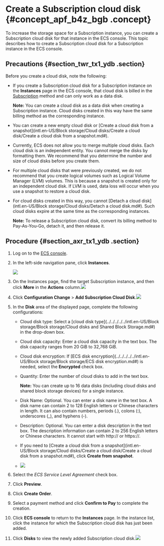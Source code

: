 # Create a Subscription cloud disk {#concept_apf_b4z_bgb .concept}

To increase the storage space for a Subscription instance, you can create a Subscription cloud disk for that instance in the ECS console. This topic describes how to create a Subscription cloud disk for a Subscription instance in the ECS console.

## Precautions {#section_twr_tx1_ydb .section}

Before you create a cloud disk, note the following:

-   If you create a Subscription cloud disk for a Subscription instance on the **Instances** page in the ECS console, that cloud disk is billed in the [Subscription](../../../../../intl.en-US/Pricing/Subscription.md#) method and can only work as a data disk.

    **Note:** You can create a cloud disk as a data disk when creating a Subscription instance. Cloud disks created in this way have the same billing method as the corresponding instance.

-   You can create a new empty cloud disk or [Create a cloud disk from a snapshot](intl.en-US/Block storage/Cloud disks/Create a cloud disk/Create a cloud disk from a snapshot.md#).
-   Currently, ECS does not allow you to merge multiple cloud disks. Each cloud disk is an independent entity. You cannot merge the disks by formatting them. We recommend that you determine the number and size of cloud disks before you create them.
-   For multiple cloud disks that were previously created, we do not recommend that you create logical volumes such as Logical Volume Manager \(LVM\) volumes. This is because a snapshot is created only for an independent cloud disk. If LVM is used, data loss will occur when you use a snapshot to restore a cloud disk.
-   For cloud disks created in this way, you cannot [Detach a cloud disk](intl.en-US/Block storage/Cloud disks/Detach a cloud disk.md#). Such cloud disks expire at the same time as the corresponding instances.

    **Note:** To release a Subscription cloud disk, convert its billing method to Pay-As-You-Go, detach it, and then release it.


## Procedure {#section_axr_tx1_ydb .section}

1.  Log on to the [ECS console](https://ecs.console.aliyun.com/?spm=a2c4g.11186623.2.9.FNEORG#/home).
2.  In the left-side navigation pane, click **Instances**.

    ![](http://static-aliyun-doc.oss-cn-hangzhou.aliyuncs.com/assets/img/79763/155106066338501_en-US.png)

3.  On the Instances page, find the target Subscription instance, and then click **More** in the **Actions** column.![](http://static-aliyun-doc.oss-cn-hangzhou.aliyuncs.com/assets/img/79763/155106066338504_en-US.png)
4.  Click **Configuration Change** \> **Add Subscription Cloud Disk**.![](http://static-aliyun-doc.oss-cn-hangzhou.aliyuncs.com/assets/img/79763/155106066338505_en-US.png)
5.  In the **Disk** area of the displayed page, complete the following configurations:
    -   Cloud disk type: Select a [cloud disk type](../../../../../intl.en-US/Block storage/Block storage/Cloud disks and Shared Block Storage.md#) in the drop-down box.
    -   Cloud disk capacity: Enter a cloud disk capacity in the text box. The disk capacity ranges from 20 GiB to 32,768 GiB.
    -   Cloud disk encryption: If [ECS disk encryption](../../../../../intl.en-US/Block storage/Block storage/ECS disk encryption.md#) is needed, select the **Encrypted** check box.
    -   Quantity: Enter the number of cloud disks to add in the text box.

        **Note:** You can create up to 16 data disks \(including cloud disks and shared block storage devices\) for a single instance.

    -   Disk Name: Optional. You can enter a disk name in the text box. A disk name can contain 2 to 128 English letters or Chinese characters in length. It can also contain numbers, periods \(.\), colons \(:\), underscores \(\_\), and hyphens \(-\).
    -   Description: Optional. You can enter a disk description in the text box. The description information can contain 2 to 256 English letters or Chinese characters. It cannot start with http:// or https://.
    -   If you need to [Create a cloud disk from a snapshot](intl.en-US/Block storage/Cloud disks/Create a cloud disk/Create a cloud disk from a snapshot.md#), click **Create from snapshot**.
    -   ![](http://static-aliyun-doc.oss-cn-hangzhou.aliyuncs.com/assets/img/79763/155106066338506_en-US.png)
6.  Select the *ECS Service Level Agreement* check box.
7.  Click **Preview**.
8.  Click **Create Order**.
9.  Select a payment method and click **Confirm to Pay** to complete the creation.
10. Click **ECS console** to return to the **Instances** page. In the instance list, click the instance for which the Subscription cloud disk has just been added.
11. Click **Disks** to view the newly added Subscription cloud disk.![](http://static-aliyun-doc.oss-cn-hangzhou.aliyuncs.com/assets/img/79763/155106066438507_en-US.png)

